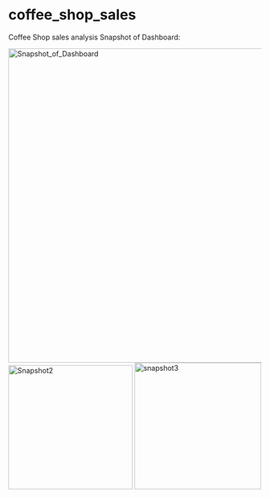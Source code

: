 # coffee_shop_sales
Coffee Shop sales analysis
Snapshot of Dashboard:

<img width="625" alt="Snapshot_of_Dashboard" src="https://github.com/user-attachments/assets/4ba582f0-70ff-4c7c-8632-cd39215d5f83">
<img width="247" alt="Snapshot2" src="https://github.com/user-attachments/assets/da93526d-561b-442e-bf3b-1f7d795bb849">
<img width="252" alt="snapshot3" src="https://github.com/user-attachments/assets/b8520479-5c89-4a60-8101-cdf60c26248e">
